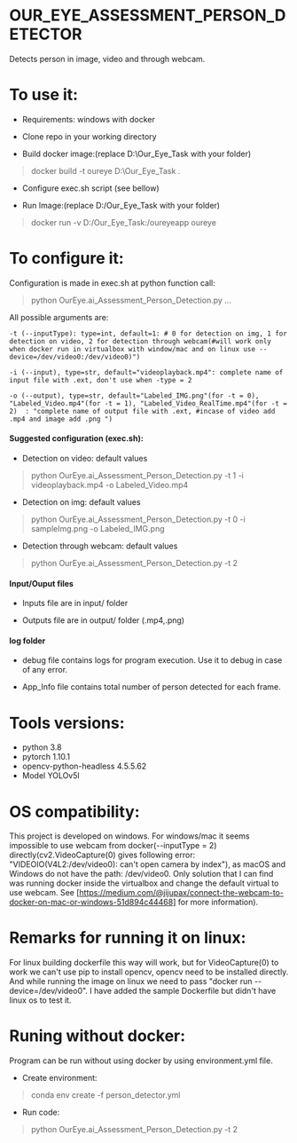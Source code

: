 # OUR_EYE_ASSESSMENT_PERSON_DETECTOR

Detects person in image, video and through webcam.

# To use it:

- Requirements: windows with docker

- Clone repo in your working directory

- Build docker image:(replace D:\Our_Eye_Task with your folder)

> docker build -t oureye D:\Our_Eye_Task .

- Configure exec.sh script (see bellow) 

- Run Image:(replace D:/Our_Eye_Task with your folder)

> docker run -v D:/Our_Eye_Task:/oureyeapp oureye 



# To configure it:

Configuration is made in exec.sh at python function call:

> python OurEye.ai_Assessment_Person_Detection.py ...

All possible arguments are:

```
-t (--inputType): type=int, default=1: # 0 for detection on img, 1 for detection on video, 2 for detection through webcam(#will work only when docker run in virtualbox with window/mac and on linux use --device=/dev/video0:/dev/video0)")

-i (--input), type=str, default="videoplayback.mp4": complete name of input file with .ext, don't use when -type = 2

-o (--output), type=str, default="Labeled_IMG.png"(for -t = 0), "Labeled_Video.mp4"(for -t = 1), "Labeled_Video_RealTime.mp4"(for -t = 2)  : "complete name of output file with .ext, #incase of video add .mp4 and image add .png ")

```
#### Suggested configuration (exec.sh):

- Detection on video: default values

> python OurEye.ai_Assessment_Person_Detection.py -t 1 -i videoplayback.mp4 -o Labeled_Video.mp4

- Detection on img: default values

> python OurEye.ai_Assessment_Person_Detection.py -t 0 -i sampleImg.png -o Labeled_IMG.png

- Detection through webcam: default values

> python OurEye.ai_Assessment_Person_Detection.py -t 2 

#### Input/Ouput files

- Inputs file are in input/ folder

- Outputs file are in output/ folder (.mp4,.png)

#### log folder

- debug file contains logs for program execution. Use it to debug in case of any error.

- App_Info file contains total number of person detected for each frame.

# Tools versions:

- python 3.8
- pytorch 1.10.1
- opencv-python-headless 4.5.5.62
- Model YOLOv5l

# OS compatibility:

This project is developed on windows. For windows/mac it seems impossible to use webcam from docker(--inputType = 2) directly(cv2.VideoCapture(0) gives following error: "VIDEOIO(V4L2:/dev/video0): can't open camera by index"), as macOS and Windows do not have the path: /dev/video0. Only solution that I can find was running docker inside the virtualbox and change the default virtual to use webcam. See [https://medium.com/@jijupax/connect-the-webcam-to-docker-on-mac-or-windows-51d894c44468] for more information).
 

# Remarks for running it on linux:

For linux building dockerfile this way will work, but for VideoCapture(0) to work we can't use pip to install opencv, opencv need to be installed directly. And while running the image on linux we need to pass "docker run --device=/dev/video0". I have added the sample Dockerfile but didn't have linux os to test it.

# Runing without docker:

Program can be run without using docker by using environment.yml file.
- Create environment:
> conda env create -f person_detector.yml
- Run code:
> python OurEye.ai_Assessment_Person_Detection.py -t 2
